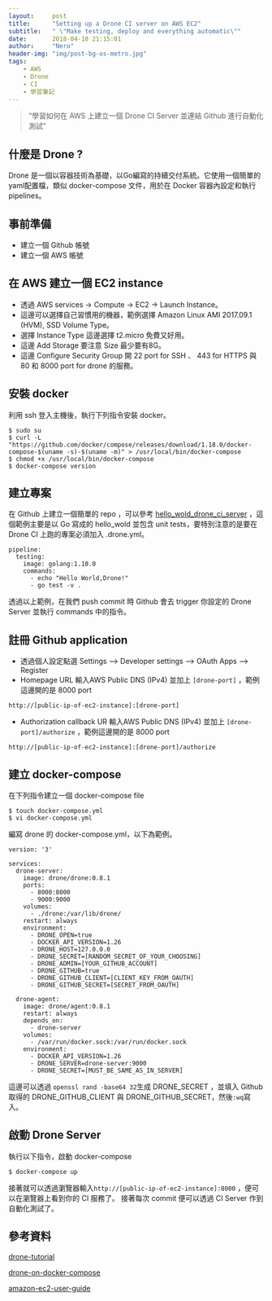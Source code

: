 ```yaml
---
layout:     post
title:      "Setting up a Drone CI server on AWS EC2"
subtitle:   " \"Make testing, deploy and everything automatic\""
date:       2018-04-10 21:15:01
author:     "Nero"
header-img: "img/post-bg-os-metro.jpg"
tags:
    - AWS
    - Drone
    - CI
    - 學習筆記
---
```


> “學習如何在 AWS 上建立一個 Drone CI Server 並連結 Github 進行自動化測試”

## 什麼是 Drone ?
Drone 是一個以容器技術為基礎，以Go編寫的持續交付系統。它使用一個簡單的yaml配置檔，類似 docker-compose 文件，用於在 Docker 容器內設定和執行pipelines。

## 事前準備
* 建立一個 Github 帳號
* 建立一個 AWS 帳號

## 在 AWS 建立一個 EC2 instance
* 透過 AWS services -> Compute -> EC2 -> Launch Instance。
* 這邊可以選擇自己習慣用的機器，範例選擇 Amazon Linux AMI 2017.09.1 (HVM), SSD Volume Type。
* 選擇 Instance Type 這邊選擇 t2.micro 免費又好用。
* 這邊 Add Storage 要注意 Size 最少要有8G。
* 這邊 Configure Security Group 開 22 port for SSH 、 443 for HTTPS 與 80 和 8000 port for drone 的服務。

## 安裝 docker
利用 ssh 登入主機後，執行下列指令安裝 docker。
```
$ sudo su
$ curl -L "https://github.com/docker/compose/releases/download/1.18.0/docker-compose-$(uname -s)-$(uname -m)" > /usr/local/bin/docker-compose
$ chmod +x /usr/local/bin/docker-compose
$ docker-compose version
```

## 建立專案
在 Github 上建立一個簡單的 repo ，可以參考 [hello_wold_drone_ci_server](https://github.com/NeroCube/hello_wold_drone_ci_server) ，這個範例主要是以 Go 寫成的 hello_wold 並包含 unit tests，要特別注意的是要在 Drone CI 上跑的專案必須加入 .drone.yml。
```
pipeline:
  testing:
    image: golang:1.10.0
    commands:
      - echo "Hello World,Drone!"
      - go test -v .
```
透過以上範例，在我們 push commit 時 Github 會去 trigger 你設定的 Drone Server 並執行 commands 中的指令。

## 註冊 Github application
* 透過個人設定點選 Settings —> Developer settings —> OAuth Apps —> Register
* Homepage URL 輸入AWS Public DNS (IPv4) 並加上 `[drone-port]` ，範例這邊開的是 8000 port
```
http://[public-ip-of-ec2-instance]:[drone-port]
```
* Authorization callback UR 輸入AWS Public DNS (IPv4) 並加上 `[drone-port]/authorize` ，範例這邊開的是 8000 port
```
http://[public-ip-of-ec2-instance]:[drone-port]/authorize
```

## 建立 docker-compose
在下列指令建立一個 docker-compose file
```
$ touch docker-compose.yml
$ vi docker-compose.yml
```
編寫 drone 的 docker-compose.yml，以下為範例。

```
version: '3'

services:
  drone-server:
    image: drone/drone:0.8.1
    ports:
      - 8000:8000
      - 9000:9000
    volumes:
      - ./drone:/var/lib/drone/
    restart: always
    environment:
      - DRONE_OPEN=true
      - DOCKER_API_VERSION=1.26
      - DRONE_HOST=127.0.0.0
      - DRONE_SECRET=[RANDOM_SECRET_OF_YOUR_CHOOSING]
      - DRONE_ADMIN=[YOUR_GITHUB_ACCOUNT]
      - DRONE_GITHUB=true
      - DRONE_GITHUB_CLIENT=[CLIENT_KEY_FROM_OAUTH]
      - DRONE_GITHUB_SECRET=[SECRET_FROM_OAUTH]

  drone-agent:
    image: drone/agent:0.8.1
    restart: always
    depends_on:
      - drone-server
    volumes:
      - /var/run/docker.sock:/var/run/docker.sock
    environment:
      - DOCKER_API_VERSION=1.26
      - DRONE_SERVER=drone-server:9000
      - DRONE_SECRET=[MUST_BE_SAME_AS_IN_SERVER]
```
這邊可以透過 `openssl rand -base64 32`生成 DRONE_SECRET ，並填入 Github 取得的 DRONE_GITHUB_CLIENT 與 DRONE_GITHUB_SECRET，然後`:wq`寫入。

## 啟動 Drone Server
執行以下指令，啟動 docker-compose
```
$ docker-compose up
```
接著就可以透過瀏覽器輸入`http://[public-ip-of-ec2-instance]:8000` ，便可以在瀏覽器上看到你的 CI 服務了。
接著每次 commit 便可以透過 CI Server 作到自動化測試了。

## 參考資料
[drone-tutorial](https://github.com/go-training/drone-tutorial)

[drone-on-docker-compose](https://github.com/appleboy/drone-on-docker-compose/blob/master/docker-compose.yml)

[amazon-ec2-user-guide](https://github.com/awsdocs/amazon-ec2-user-guide/blob/master/doc_source/concepts.md)
